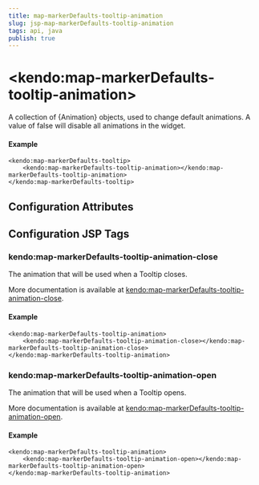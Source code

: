 ```yaml
---
title: map-markerDefaults-tooltip-animation
slug: jsp-map-markerDefaults-tooltip-animation
tags: api, java
publish: true
---
```


# \<kendo:map-markerDefaults-tooltip-animation\>

A collection of {Animation} objects, used to change default animations. A value of false
will disable all animations in the widget.

#### Example
    <kendo:map-markerDefaults-tooltip>
        <kendo:map-markerDefaults-tooltip-animation></kendo:map-markerDefaults-tooltip-animation>
    </kendo:map-markerDefaults-tooltip>

## Configuration Attributes


##  Configuration JSP Tags

### kendo:map-markerDefaults-tooltip-animation-close

The animation that will be used when a Tooltip closes.

More documentation is available at [kendo:map-markerDefaults-tooltip-animation-close](/api/wrappers/jsp/map/markerdefaults-tooltip-animation-close).

#### Example

    <kendo:map-markerDefaults-tooltip-animation>
        <kendo:map-markerDefaults-tooltip-animation-close></kendo:map-markerDefaults-tooltip-animation-close>
    </kendo:map-markerDefaults-tooltip-animation>

### kendo:map-markerDefaults-tooltip-animation-open

The animation that will be used when a Tooltip opens.

More documentation is available at [kendo:map-markerDefaults-tooltip-animation-open](/api/wrappers/jsp/map/markerdefaults-tooltip-animation-open).

#### Example

    <kendo:map-markerDefaults-tooltip-animation>
        <kendo:map-markerDefaults-tooltip-animation-open></kendo:map-markerDefaults-tooltip-animation-open>
    </kendo:map-markerDefaults-tooltip-animation>

